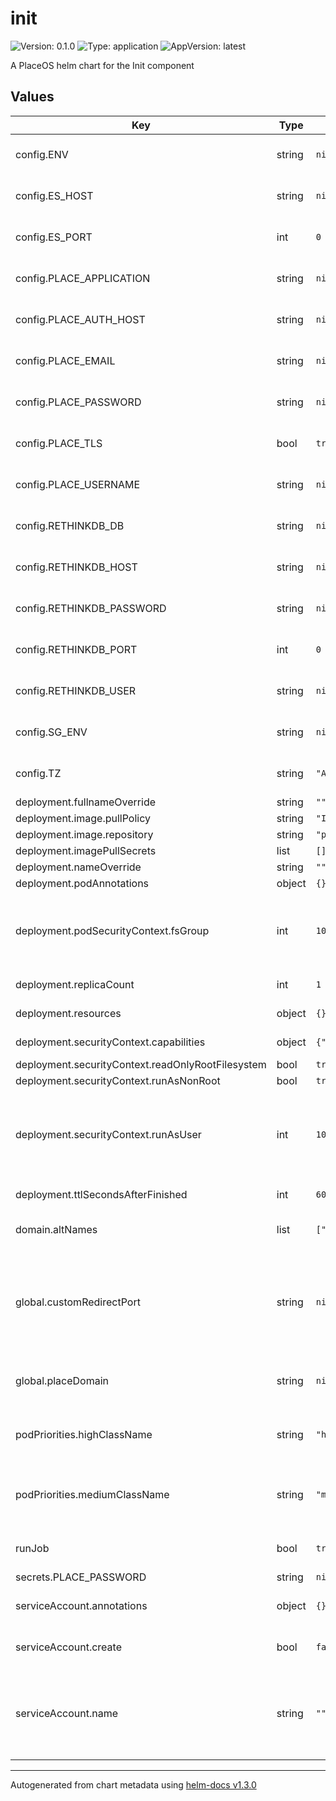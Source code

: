 # init

![Version: 0.1.0](https://img.shields.io/badge/Version-0.1.0-informational?style=flat-square) ![Type: application](https://img.shields.io/badge/Type-application-informational?style=flat-square) ![AppVersion: latest](https://img.shields.io/badge/AppVersion-latest-informational?style=flat-square)

A PlaceOS helm chart for the Init component

## Values

| Key | Type | Default | Description |
|-----|------|---------|-------------|
| config.ENV | string | `nil` | value exposed as environment variable to the pod |
| config.ES_HOST | string | `nil` | value exposed as environment variable to the pod |
| config.ES_PORT | int | `0` | value exposed as environment variable to the pod |
| config.PLACE_APPLICATION | string | `nil` | value exposed as environment variable to the pod |
| config.PLACE_AUTH_HOST | string | `nil` | value exposed as environment variable to the pod |
| config.PLACE_EMAIL | string | `nil` | value exposed as environment variable to the pod |
| config.PLACE_PASSWORD | string | `nil` | value exposed as environment variable to the pod |
| config.PLACE_TLS | bool | `true` | value exposed as environment variable to the pod |
| config.PLACE_USERNAME | string | `nil` | value exposed as environment variable to the pod |
| config.RETHINKDB_DB | string | `nil` | value exposed as environment variable to the pod |
| config.RETHINKDB_HOST | string | `nil` | value exposed as environment variable to the pod |
| config.RETHINKDB_PASSWORD | string | `nil` | value exposed as environment variable to the pod |
| config.RETHINKDB_PORT | int | `0` | value exposed as environment variable to the pod |
| config.RETHINKDB_USER | string | `nil` | value exposed as environment variable to the pod |
| config.SG_ENV | string | `nil` | value exposed as environment variable to the pod |
| config.TZ | string | `"Australia/Sydney"` | value exposed as environment variable to the pod |
| deployment.fullnameOverride | string | `""` |  |
| deployment.image.pullPolicy | string | `"IfNotPresent"` |  |
| deployment.image.repository | string | `"placeos/init"` |  |
| deployment.imagePullSecrets | list | `[]` |  |
| deployment.nameOverride | string | `""` |  |
| deployment.podAnnotations | object | `{}` |  |
| deployment.podSecurityContext.fsGroup | int | `10001` | fsGroup is defined at container build time and in most circumstances should not be changed |
| deployment.replicaCount | int | `1` | number of replicas to deploy |
| deployment.resources | object | `{}` | Pod resources request and limits |
| deployment.securityContext.capabilities | object | `{"drop":["ALL"]}` | Linux Capabilities for the container |
| deployment.securityContext.readOnlyRootFilesystem | bool | `true` |  |
| deployment.securityContext.runAsNonRoot | bool | `true` |  |
| deployment.securityContext.runAsUser | int | `10001` | runAsUser is defined at container build time and in most circumstances should not be changed |
| deployment.ttlSecondsAfterFinished | int | `60` | length of time to retain job |
| domain.altNames | list | `["127.0.0.1"]` | alt names to add to the generated x509 cert |
| global.customRedirectPort | string | `nil` | customRedirectPort the port the API and Frontend services are listening on. Leave as null if using standard ports. ie 80 or 443. |
| global.placeDomain | string | `nil` | placeDomain the initial PlaceOS domain. No default value, Must be set |
| podPriorities.highClassName | string | `"high"` | name for the the podPriority class used by 1st priority PalceOS containers |
| podPriorities.mediumClassName | string | `"medium"` | name for the the podPriority class used by 2nd priority PalceOS containers |
| runJob | bool | `true` | runJob deploys the default init job if set to true |
| secrets.PLACE_PASSWORD | string | `nil` |  |
| serviceAccount.annotations | object | `{}` | Annotations to add to the service account |
| serviceAccount.create | bool | `false` | Specifies whether a service account should be created |
| serviceAccount.name | string | `""` | The name of the service account to use. If not set and create is true, a name is generated using the fullname template |

----------------------------------------------
Autogenerated from chart metadata using [helm-docs v1.3.0](https://github.com/norwoodj/helm-docs/releases/v1.3.0)
